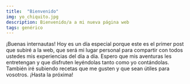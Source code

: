 ```yaml
---
title:  "Bienvenido"
img: yo_chiquito.jpg
description: Bienvenido/a a mi nueva página web
tags: genérico
---
```


¡Buenas internautas! Hoy es un día especial porque este es el primer post que subiré a la web, que será mi lugar personal para compartir con todos ustedes mis experiencias del día a día. Espero que mis aventuras les entretengan y que disfruten leyéndolas tanto como yo contándolas. También iré subiendo recetas que me gusten y que sean útiles para vosotros. ¡Hasta la próxima!